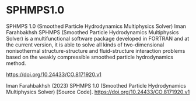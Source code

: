 # SPHMPS1.0
SPHMPS 1.0 (Smoothed Particle Hydrodynamics Multiphysics Solver)
Iman Farahbakhsh
SPHMPS (Smoothed Particle Hydrodynamics Multiphysics Solver) is a multifunctional software package
developed in FORTRAN and at the current version, it is able to solve all kinds of two-dimensional
nonisothermal structure-structure and fluid-structure interaction problems based on the weakly
compressible smoothed particle hydrodynamics method.

https://doi.org/10.24433/CO.8171920.v1

Iman Farahbakhsh (2023) SPHMPS 1.0 (Smoothed Particle Hydrodynamics Multiphysics Solver) [Source Code]. https://doi.org/10.24433/CO.8171920.v1
